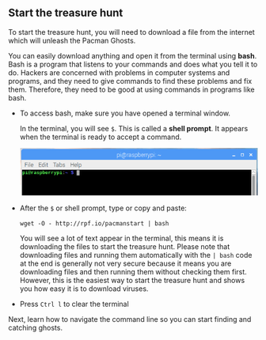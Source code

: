 ## Start the treasure hunt

To start the treasure hunt, you will need to download a file from the internet which will unleash the Pacman Ghosts.

You can easily download anything and open it from the terminal using **bash**. Bash is a program that listens to your commands and does what you tell it to do. Hackers are concerned with problems in computer systems and programs, and they need to give commands to find these problems and fix them. Therefore, they need to be good at using commands in programs like bash.

+ To access bash, make sure you have opened a terminal window.

  In the terminal, you will see `$`. This is called a **shell prompt**. It appears when the terminal is ready to accept a command.

  ![Shell Prompt](images/shellprompt.png)

+ After the `$` or shell prompt, type or copy and paste:
  ```
  wget -O - http://rpf.io/pacmanstart | bash
  ```
  You will see a lot of text appear in the terminal, this means it is downloading the files to start the treasure hunt. Please note that downloading files and running them automatically with the `| bash` code at the end is generally not very secure because it means you are downloading files and then running them without checking them first. However, this is the easiest way to start the treasure hunt and shows you how easy it is to download viruses.

+ Press `Ctrl l` to clear the terminal

Next, learn how to navigate the command line so you can start finding and catching ghosts.
